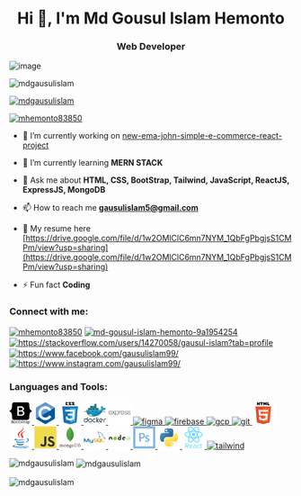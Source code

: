 <h1 align="center">Hi 👋, I'm Md Gousul Islam Hemonto</h1>
<h3 align="center">Web Developer</h3>

![image](https://github.com/mdgausulislam/mdgausulislam/assets/140383293/bbfbdf7b-d042-4835-8b0a-708b2d1e6140)

<p align="left"> <img src="https://komarev.com/ghpvc/?username=mdgausulislam&label=Profile%20views&color=0e75b6&style=flat" alt="mdgausulislam" /> </p>

<p align="left"> <a href="https://github.com/ryo-ma/github-profile-trophy"><img src="https://github-profile-trophy.vercel.app/?username=mdgausulislam" alt="mdgausulislam" /></a> </p>

<p align="left"> <a href="https://twitter.com/mhemonto83850" target="blank"><img src="https://img.shields.io/twitter/follow/mhemonto83850?logo=twitter&style=for-the-badge" alt="mhemonto83850" /></a> </p>

- 🔭 I’m currently working on [new-ema-john-simple-e-commerce-react-project](https://github.com/mdgausulislam/new-ema-john-simple-e-commerce-react-project.git)

- 🌱 I’m currently learning **MERN STACK**

- 💬 Ask me about **HTML, CSS, BootStrap, Tailwind, JavaScript, ReactJS, ExpressJS, MongoDB**

- 📫 How to reach me **gausulislam5@gmail.com**

- 📄 My resume here [https://drive.google.com/file/d/1w2OMlClC6mn7NYM_1QbFgPbgjsS1CMPm/view?usp=sharing](https://drive.google.com/file/d/1w2OMlClC6mn7NYM_1QbFgPbgjsS1CMPm/view?usp=sharing)

- ⚡ Fun fact **Coding**

<h3 align="left">Connect with me:</h3>
<p align="left">
<a href="https://twitter.com/mhemonto83850" target="blank"><img align="center" src="https://raw.githubusercontent.com/rahuldkjain/github-profile-readme-generator/master/src/images/icons/Social/twitter.svg" alt="mhemonto83850" height="30" width="40" /></a>
<a href="https://linkedin.com/in/md-gousul-islam-hemonto-9a1954254" target="blank"><img align="center" src="https://raw.githubusercontent.com/rahuldkjain/github-profile-readme-generator/master/src/images/icons/Social/linked-in-alt.svg" alt="md-gousul-islam-hemonto-9a1954254" height="30" width="40" /></a>
<a href="https://stackoverflow.com/users/https://stackoverflow.com/users/14270058/gausul-islam?tab=profile" target="blank"><img align="center" src="https://raw.githubusercontent.com/rahuldkjain/github-profile-readme-generator/master/src/images/icons/Social/stack-overflow.svg" alt="https://stackoverflow.com/users/14270058/gausul-islam?tab=profile" height="30" width="40" /></a>
<a href="https://fb.com/https://www.facebook.com/gausulislam99/" target="blank"><img align="center" src="https://raw.githubusercontent.com/rahuldkjain/github-profile-readme-generator/master/src/images/icons/Social/facebook.svg" alt="https://www.facebook.com/gausulislam99/" height="30" width="40" /></a>
<a href="https://instagram.com/https://www.instagram.com/gausulislam99/" target="blank"><img align="center" src="https://raw.githubusercontent.com/rahuldkjain/github-profile-readme-generator/master/src/images/icons/Social/instagram.svg" alt="https://www.instagram.com/gausulislam99/" height="30" width="40" /></a>
</p>

<h3 align="left">Languages and Tools:</h3>
<p align="left"> <a href="https://getbootstrap.com" target="_blank" rel="noreferrer"> <img src="https://raw.githubusercontent.com/devicons/devicon/master/icons/bootstrap/bootstrap-plain-wordmark.svg" alt="bootstrap" width="40" height="40"/> </a> <a href="https://www.cprogramming.com/" target="_blank" rel="noreferrer"> <img src="https://raw.githubusercontent.com/devicons/devicon/master/icons/c/c-original.svg" alt="c" width="40" height="40"/> </a> <a href="https://www.w3schools.com/css/" target="_blank" rel="noreferrer"> <img src="https://raw.githubusercontent.com/devicons/devicon/master/icons/css3/css3-original-wordmark.svg" alt="css3" width="40" height="40"/> </a> <a href="https://www.docker.com/" target="_blank" rel="noreferrer"> <img src="https://raw.githubusercontent.com/devicons/devicon/master/icons/docker/docker-original-wordmark.svg" alt="docker" width="40" height="40"/> </a> <a href="https://expressjs.com" target="_blank" rel="noreferrer"> <img src="https://raw.githubusercontent.com/devicons/devicon/master/icons/express/express-original-wordmark.svg" alt="express" width="40" height="40"/> </a> <a href="https://www.figma.com/" target="_blank" rel="noreferrer"> <img src="https://www.vectorlogo.zone/logos/figma/figma-icon.svg" alt="figma" width="40" height="40"/> </a> <a href="https://firebase.google.com/" target="_blank" rel="noreferrer"> <img src="https://www.vectorlogo.zone/logos/firebase/firebase-icon.svg" alt="firebase" width="40" height="40"/> </a> <a href="https://cloud.google.com" target="_blank" rel="noreferrer"> <img src="https://www.vectorlogo.zone/logos/google_cloud/google_cloud-icon.svg" alt="gcp" width="40" height="40"/> </a> <a href="https://git-scm.com/" target="_blank" rel="noreferrer"> <img src="https://www.vectorlogo.zone/logos/git-scm/git-scm-icon.svg" alt="git" width="40" height="40"/> </a> <a href="https://www.w3.org/html/" target="_blank" rel="noreferrer"> <img src="https://raw.githubusercontent.com/devicons/devicon/master/icons/html5/html5-original-wordmark.svg" alt="html5" width="40" height="40"/> </a> <a href="https://www.java.com" target="_blank" rel="noreferrer"> <img src="https://raw.githubusercontent.com/devicons/devicon/master/icons/java/java-original.svg" alt="java" width="40" height="40"/> </a> <a href="https://developer.mozilla.org/en-US/docs/Web/JavaScript" target="_blank" rel="noreferrer"> <img src="https://raw.githubusercontent.com/devicons/devicon/master/icons/javascript/javascript-original.svg" alt="javascript" width="40" height="40"/> </a> <a href="https://www.mongodb.com/" target="_blank" rel="noreferrer"> <img src="https://raw.githubusercontent.com/devicons/devicon/master/icons/mongodb/mongodb-original-wordmark.svg" alt="mongodb" width="40" height="40"/> </a> <a href="https://www.mysql.com/" target="_blank" rel="noreferrer"> <img src="https://raw.githubusercontent.com/devicons/devicon/master/icons/mysql/mysql-original-wordmark.svg" alt="mysql" width="40" height="40"/> </a> <a href="https://nodejs.org" target="_blank" rel="noreferrer"> <img src="https://raw.githubusercontent.com/devicons/devicon/master/icons/nodejs/nodejs-original-wordmark.svg" alt="nodejs" width="40" height="40"/> </a> <a href="https://www.photoshop.com/en" target="_blank" rel="noreferrer"> <img src="https://raw.githubusercontent.com/devicons/devicon/master/icons/photoshop/photoshop-line.svg" alt="photoshop" width="40" height="40"/> </a> <a href="https://www.python.org" target="_blank" rel="noreferrer"> <img src="https://raw.githubusercontent.com/devicons/devicon/master/icons/python/python-original.svg" alt="python" width="40" height="40"/> </a> <a href="https://reactjs.org/" target="_blank" rel="noreferrer"> <img src="https://raw.githubusercontent.com/devicons/devicon/master/icons/react/react-original-wordmark.svg" alt="react" width="40" height="40"/> </a> <a href="https://tailwindcss.com/" target="_blank" rel="noreferrer"> <img src="https://www.vectorlogo.zone/logos/tailwindcss/tailwindcss-icon.svg" alt="tailwind" width="40" height="40"/> </a> </p>

<p><img align="left" src="https://github-readme-stats.vercel.app/api/top-langs?username=mdgausulislam&show_icons=true&locale=en&layout=compact" alt="mdgausulislam" /></p>

<p>&nbsp;<img align="center" src="https://github-readme-stats.vercel.app/api?username=mdgausulislam&show_icons=true&locale=en" alt="mdgausulislam" /></p>

<p><img align="center" src="https://github-readme-streak-stats.herokuapp.com/?user=mdgausulislam&" alt="mdgausulislam" /></p>

